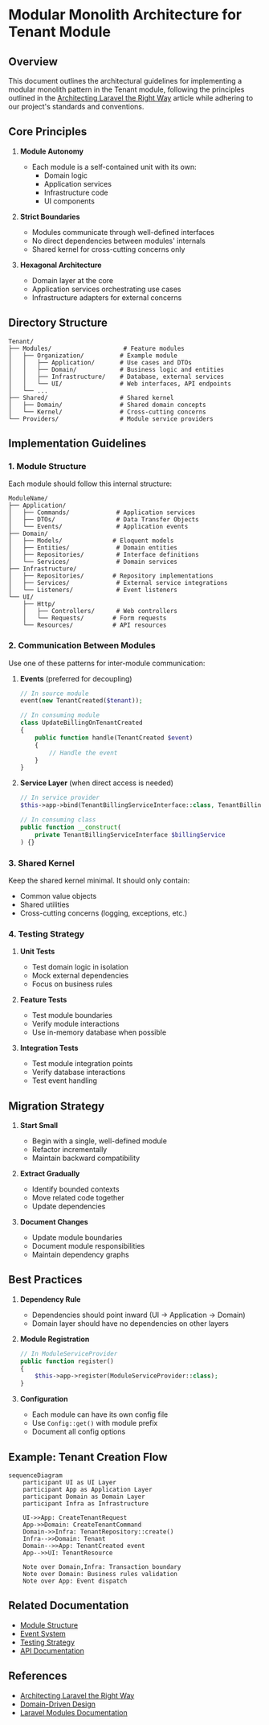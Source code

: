 # Modular Monolith Architecture for Tenant Module

## Overview

This document outlines the architectural guidelines for implementing a modular monolith pattern in the Tenant module, following the principles outlined in the [Architecting Laravel the Right Way](https://medium.com/@mohamadshahkhajeh/architecting-laravel-the-right-way-modular-monoliths-done-right-ef-b8-8f-62d30a8b0efd) article while adhering to our project's standards and conventions.

## Core Principles

1. **Module Autonomy**
   - Each module is a self-contained unit with its own:
     - Domain logic
     - Application services
     - Infrastructure code
     - UI components

2. **Strict Boundaries**
   - Modules communicate through well-defined interfaces
   - No direct dependencies between modules' internals
   - Shared kernel for cross-cutting concerns only

3. **Hexagonal Architecture**
   - Domain layer at the core
   - Application services orchestrating use cases
   - Infrastructure adapters for external concerns

## Directory Structure

```
Tenant/
├── Modules/                    # Feature modules
│   ├── Organization/          # Example module
│   │   ├── Application/       # Use cases and DTOs
│   │   ├── Domain/            # Business logic and entities
│   │   ├── Infrastructure/    # Database, external services
│   │   └── UI/                # Web interfaces, API endpoints
│   └── ...
├── Shared/                    # Shared kernel
│   ├── Domain/                # Shared domain concepts
│   └── Kernel/                # Cross-cutting concerns
└── Providers/                 # Module service providers
```

## Implementation Guidelines

### 1. Module Structure

Each module should follow this internal structure:

```
ModuleName/
├── Application/
│   ├── Commands/             # Application services
│   ├── DTOs/                 # Data Transfer Objects
│   └── Events/               # Application events
├── Domain/
│   ├── Models/              # Eloquent models
│   ├── Entities/             # Domain entities
│   ├── Repositories/         # Interface definitions
│   └── Services/             # Domain services
├── Infrastructure/
│   ├── Repositories/        # Repository implementations
│   ├── Services/             # External service integrations
│   └── Listeners/            # Event listeners
└── UI/
    ├── Http/
    │   ├── Controllers/      # Web controllers
    │   └── Requests/        # Form requests
    └── Resources/           # API resources
```

### 2. Communication Between Modules

Use one of these patterns for inter-module communication:

1. **Events** (preferred for decoupling)
   ```php
   // In source module
   event(new TenantCreated($tenant));
   
   // In consuming module
   class UpdateBillingOnTenantCreated
   {
       public function handle(TenantCreated $event)
       {
           // Handle the event
       }
   }
   ```

2. **Service Layer** (when direct access is needed)
   ```php
   // In service provider
   $this->app->bind(TenantBillingServiceInterface::class, TenantBillingService::class);
   
   // In consuming class
   public function __construct(
       private TenantBillingServiceInterface $billingService
   ) {}
   ```

### 3. Shared Kernel

Keep the shared kernel minimal. It should only contain:

- Common value objects
- Shared utilities
- Cross-cutting concerns (logging, exceptions, etc.)

### 4. Testing Strategy

1. **Unit Tests**
   - Test domain logic in isolation
   - Mock external dependencies
   - Focus on business rules

2. **Feature Tests**
   - Test module boundaries
   - Verify module interactions
   - Use in-memory database when possible

3. **Integration Tests**
   - Test module integration points
   - Verify database interactions
   - Test event handling

## Migration Strategy

1. **Start Small**
   - Begin with a single, well-defined module
   - Refactor incrementally
   - Maintain backward compatibility

2. **Extract Gradually**
   - Identify bounded contexts
   - Move related code together
   - Update dependencies

3. **Document Changes**
   - Update module boundaries
   - Document module responsibilities
   - Maintain dependency graphs

## Best Practices

1. **Dependency Rule**
   - Dependencies should point inward (UI → Application → Domain)
   - Domain layer should have no dependencies on other layers

2. **Module Registration**
   ```php
   // In ModuleServiceProvider
   public function register()
   {
       $this->app->register(ModuleServiceProvider::class);
   }
   ```

3. **Configuration**
   - Each module can have its own config file
   - Use `Config::get()` with module prefix
   - Document all config options

## Example: Tenant Creation Flow

```mermaid
sequenceDiagram
    participant UI as UI Layer
    participant App as Application Layer
    participant Domain as Domain Layer
    participant Infra as Infrastructure
    
    UI->>App: CreateTenantRequest
    App->>Domain: CreateTenantCommand
    Domain->>Infra: TenantRepository::create()
    Infra-->>Domain: Tenant
    Domain-->>App: TenantCreated event
    App-->>UI: TenantResource
    
    Note over Domain,Infra: Transaction boundary
    Note over Domain: Business rules validation
    Note over App: Event dispatch
```

## Related Documentation

- [Module Structure](structure.md)
- [Event System](../Xot/docs/event_system.md)
- [Testing Strategy](../testing/README.md)
- [API Documentation](../api.md)

## References

- [Architecting Laravel the Right Way](https://medium.com/@mohamadshahkhajeh/architecting-laravel-the-right-way-modular-monoliths-done-right-ef-b8-8f-62d30a8b0efd)
- [Domain-Driven Design](https://domainlanguage.com/ddd/)
- [Laravel Modules Documentation](https://nwidart.com/laravel-modules/v6/introduction)
